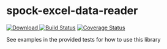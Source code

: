 # spock-excel-data-reader

[ ![Download](https://api.bintray.com/packages/testworx/Grand-Test-Auto/spock-excel-data-reader/images/download.svg) ](https://bintray.com/testworx/Grand-Test-Auto/spock-excel-data-reader/_latestVersion)
[![Build Status](https://travis-ci.org/testworx/spock-excel-data-reader.svg?branch=master)](https://travis-ci.org/testworx/spock-excel-data-reader)
[![Coverage Status](https://coveralls.io/repos/github/testworx/spock-excel-data-reader/badge.svg?branch=master)](https://coveralls.io/github/testworx/spock-excel-data-reader?branch=master)

See examples in the provided tests for how to use this library
